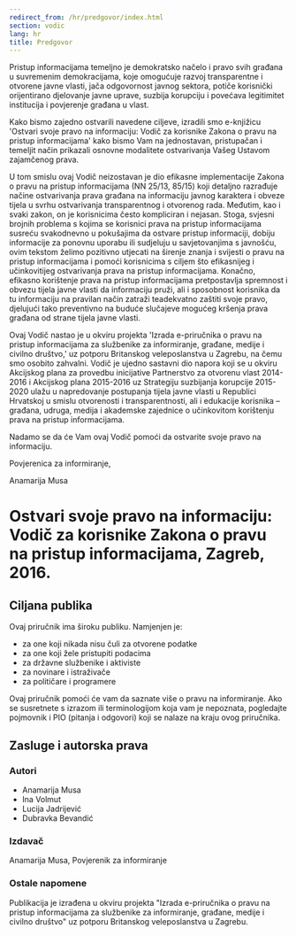 ```yaml
---
redirect_from: /hr/predgovor/index.html
section: vodic
lang: hr
title: Predgovor
---
```


Pristup informacijama temeljno je demokratsko načelo i pravo svih građana u suvremenim demokracijama, koje omogućuje razvoj transparentne i otvorene javne vlasti, jača odgovornost javnog sektora, potiče korisnički orijentirano djelovanje javne uprave, suzbija korupciju i povećava legitimitet institucija i povjerenje građana u vlast.

Kako bismo zajedno ostvarili navedene ciljeve, izradili smo e-knjižicu 'Ostvari svoje pravo na informaciju: Vodič za korisnike Zakona o pravu na pristup informacijama' kako bismo Vam na jednostavan, pristupačan i temeljit način prikazali osnovne modalitete ostvarivanja Vašeg Ustavom zajamčenog prava.

U tom smislu ovaj Vodič neizostavan je dio efikasne implementacije Zakona o pravu na pristup informacijama (NN 25/13, 85/15) koji detaljno razrađuje načine ostvarivanja prava građana na informaciju javnog karaktera i obveze tijela u svrhu ostvarivanja transparentnog i otvorenog rada. Međutim, kao i svaki zakon, on je korisnicima često kompliciran i nejasan. Stoga, svjesni brojnih problema s kojima se korisnici prava na pristup informacijama susreću svakodnevno u pokušajima da ostvare pristup informaciji, dobiju informacije za ponovnu uporabu ili sudjeluju u savjetovanjima s javnošću, ovim tekstom želimo pozitivno utjecati na širenje znanja i svijesti o pravu na pristup informacijama i pomoći korisnicima s ciljem što efikasnijeg i učinkovitijeg ostvarivanja prava na pristup informacijama. Konačno, efikasno korištenje prava na pristup informacijama pretpostavlja spremnost i obvezu tijela javne vlasti da informaciju pruži, ali i sposobnost korisnika da tu informaciju na pravilan način zatraži teadekvatno zaštiti svoje pravo, djelujući tako preventivno na buduće slučajeve mogućeg kršenja prava građana od strane tijela javne vlasti.

Ovaj Vodič nastao je u okviru projekta 'Izrada e-priručnika o pravu na pristup informacijama za službenike za informiranje, građane, medije i civilno društvo,' uz potporu Britanskog veleposlanstva u Zagrebu, na čemu smo osobito zahvalni. Vodič je ujedno sastavni dio napora koji se u okviru Akcijskog plana za provedbu inicijative Partnerstvo za otvorenu vlast 2014-2016 i Akcijskog plana 2015-2016 uz Strategiju suzbijanja korupcije 2015-2020 ulažu u napredovanje postupanja tijela javne vlasti u Republici Hrvatskoj u smislu otvorenosti i transparentnosti, ali i edukacije korisnika – građana, udruga, medija i akademske zajednice o učinkovitom korištenju prava na pristup informacijama. 

Nadamo se da će Vam ovaj Vodič pomoći da ostvarite svoje pravo na informaciju.

Povjerenica za informiranje,

Anamarija Musa

# Ostvari svoje pravo na informaciju: Vodič za korisnike Zakona o pravu na pristup informacijama, Zagreb, 2016.

## Ciljana publika

Ovaj priručnik ima široku publiku. Namjenjen je:

-   za one koji nikada nisu čuli za otvorene podatke
-   za one koji žele pristupiti podacima
-   za državne službenike i aktiviste
-   za novinare i istraživače
-   za političare i programere

Ovaj priručnik pomoći će vam da saznate više o pravu na informiranje. Ako se susretnete s izrazom ili terminologijom koja vam je nepoznata, pogledajte pojmovnik i PIO (pitanja i odgovori) koji se nalaze na kraju ovog priručnika.

## Zasluge i autorska prava

### Autori

-   Anamarija Musa
-   Ina Volmut
-   Lucija Jadrijević
-   Dubravka Bevandić

### Izdavač

Anamarija Musa, Povjerenik za informiranje

### Ostale napomene

Publikacija je izrađena u okviru projekta "Izrada e-priručnika o pravu na pristup informacijama za službenike za informiranje, građane, medije i civilno društvo" uz potporu Britanskog veleposlanstva u Zagrebu.